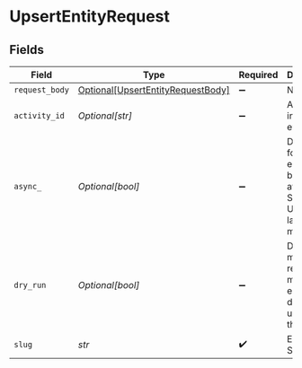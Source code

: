 # UpsertEntityRequest


## Fields

| Field                                                                                        | Type                                                                                         | Required                                                                                     | Description                                                                                  | Example                                                                                      |
| -------------------------------------------------------------------------------------------- | -------------------------------------------------------------------------------------------- | -------------------------------------------------------------------------------------------- | -------------------------------------------------------------------------------------------- | -------------------------------------------------------------------------------------------- |
| `request_body`                                                                               | [Optional[UpsertEntityRequestBody]](../../models/operations/upsertentityrequestbody.md)      | :heavy_minus_sign:                                                                           | N/A                                                                                          |                                                                                              |
| `activity_id`                                                                                | *Optional[str]*                                                                              | :heavy_minus_sign:                                                                           | Activity to include in event feed                                                            | 01F130Q52Q6MWSNS8N2AVXV4JN                                                                   |
| `async_`                                                                                     | *Optional[bool]*                                                                             | :heavy_minus_sign:                                                                           | Don't wait for updated entity to become available in Search API. Useful for large migrations |                                                                                              |
| `dry_run`                                                                                    | *Optional[bool]*                                                                             | :heavy_minus_sign:                                                                           | Dry Run mode = return matched entities but don't update them.                                |                                                                                              |
| `slug`                                                                                       | *str*                                                                                        | :heavy_check_mark:                                                                           | Entity Schema                                                                                | contact                                                                                      |